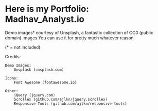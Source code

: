 # Here is my Portfolio: Madhav_Analyst.io


Demo images* courtesy of Unsplash, a fantastic collection of CC0 (public domain) images
You can use it for pretty much whatever reason.

(* = not included)

Credits:

	Demo Images:
		Unsplash (unsplash.com)

	Icons:
		Font Awesome (fontawesome.io)

	Other:
		jQuery (jquery.com)
		Scrollex (github.com/ajlkn/jquery.scrollex)
		Responsive Tools (github.com/ajlkn/responsive-tools)
